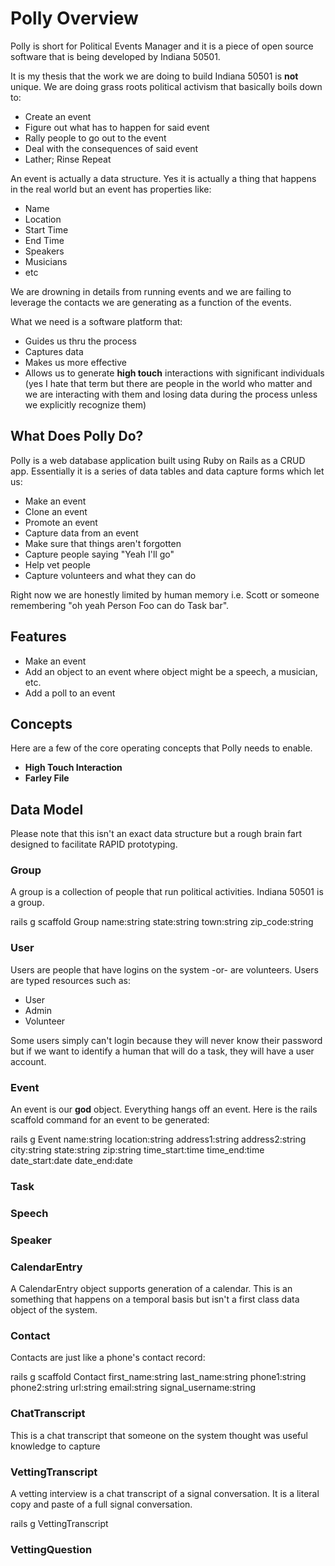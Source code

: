 # Polly Overview

Polly is short for Political Events Manager and it is a piece of open source software that is being developed by Indiana 50501.

It is my thesis that the work we are doing to build Indiana 50501 is **not** unique.  We are doing grass roots political activism that basically boils down to:

* Create an event
* Figure out what has to happen for said event
* Rally people to go out to the event
* Deal with the consequences of said event
* Lather; Rinse Repeat

An event is actually a data structure.  Yes it is actually a thing that happens in the real world but an event has properties like:

* Name
* Location
* Start Time
* End Time
* Speakers
* Musicians
* etc

We are drowning in details from running events and we are failing to leverage the contacts we are generating as a function of the events.  

What we need is a software platform that:

* Guides us thru the process
* Captures data
* Makes us more effective
* Allows us to generate **high touch** interactions with significant individuals (yes I hate that term but there are people in the world who matter and we are interacting with them and losing data during the process unless we explicitly recognize them)

## What Does Polly Do?

Polly is a web database application built using Ruby on Rails as a CRUD app.  Essentially it is a series of data tables and data capture forms which let us:

* Make an event
* Clone an event
* Promote an event
* Capture data from an event
* Make sure that things aren't forgotten
* Capture people saying "Yeah I'll go"
* Help vet people
* Capture volunteers and what they can do

Right now we are honestly limited by human memory i.e. Scott or someone remembering "oh yeah Person Foo can do Task bar".

## Features

* Make an event
* Add an object to an event where object might be  a speech, a musician, etc.
* Add a poll to an event

## Concepts

Here are a few of the core operating concepts that Polly needs to enable.

* **High Touch Interaction** 
* **Farley File**

## Data Model

Please note that this isn't an exact data structure but a rough brain fart designed to facilitate RAPID prototyping.

### Group

A group is a collection of people that run political activities.  Indiana 50501 is a group.

rails g scaffold Group name:string state:string town:string zip_code:string


### User

Users are people that have logins on the system -or- are volunteers.  Users are typed resources such as:

* User
* Admin
* Volunteer

Some users simply can't login because they will never know their password but if we want to identify a human that will do a task, they will have a user account.

### Event

An event is our **god** object.  Everything hangs off an event.  Here is the rails scaffold command for an event to be generated:

rails g Event name:string location:string address1:string address2:string city:string state:string zip:string time_start:time time_end:time date_start:date date_end:date

### Task

### Speech

### Speaker

### CalendarEntry

A CalendarEntry object supports generation of a calendar.  This is an something that happens on a temporal basis but isn't a first class data object of the system.

### Contact

Contacts are just like a phone's contact record:

rails g scaffold Contact first_name:string last_name:string phone1:string phone2:string url:string email:string signal_username:string 

### ChatTranscript

This is a chat transcript that someone on the system thought was useful knowledge to capture 

### VettingTranscript

A vetting interview is a chat transcript of a signal conversation.  It is a literal copy and paste of a full signal conversation.

rails g VettingTranscript

### VettingQuestion